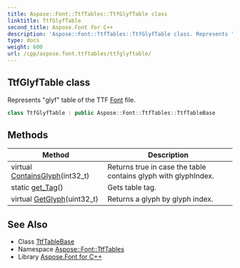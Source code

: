 ```yaml
---
title: Aspose::Font::TtfTables::TtfGlyfTable class
linktitle: TtfGlyfTable
second_title: Aspose.Font for C++
description: 'Aspose::Font::TtfTables::TtfGlyfTable class. Represents "glyf" table of the TTF Font file in C++.'
type: docs
weight: 600
url: /cpp/aspose.font.ttftables/ttfglyftable/
---
```

## TtfGlyfTable class


Represents "glyf" table of the TTF [Font](../../aspose.font/font/) file.

```cpp
class TtfGlyfTable : public Aspose::Font::TtfTables::TtfTableBase
```

## Methods

| Method | Description |
| --- | --- |
| virtual [ContainsGlyph](./containsglyph/)(int32_t) | Returns true in case the table contains glyph with glyphIndex. |
| static [get_Tag](./get_tag/)() | Gets table tag. |
| virtual [GetGlyph](./getglyph/)(uint32_t) | Returns a glyph by glyph index. |
## See Also

* Class [TtfTableBase](../ttftablebase/)
* Namespace [Aspose::Font::TtfTables](../)
* Library [Aspose.Font for C++](../../)
